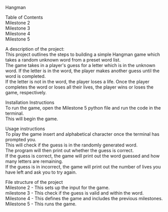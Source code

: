 <p>Hangman</p>

<p>Table of Contents</br>
Milestone 2</br>
Milestone 3</br>
Milestone 4</br>
Milestone 5</p>

<p>A description of the project:</br>
This project outlines the steps to building a simple Hangman game which takes a random unknown word from a preset word list. </br>
The game takes in a player's guess for a letter which is in the unknown word. If the letter is in the word, the player makes another guess until the word is completed. </br>
If the letter is not in the word, the player loses a life. Once the player completes the word or loses all their lives, the player wins or loses the game, respectively. </p>


<p>Installation Instructions</br>
To run the game, open the Milestone 5 python file and run the code in the terminal.</br>
This will begin the game.</p>

<p>Usage instructions</br>
To play the game insert and alphabetical character once the terminal has prompted you.</br>
This will check if the guess is in the randomly generated word.</br>
The program will then print out whether the guess is correct.</br>
If the guess is correct, the game will print out the word guessed and how many letters are remaining.</br>
If the guess is in incorrect, the game will print out the number of lives you have left and ask you to try again.</p>

<p>File structure of the project</br>
Milestone 2 - This sets up the input for the game.</br>
milestone 3 - This check if the guess is valid and within the word.</br>
Milestone 4 - This defines the game and includes the previous milestones.</br>
Milestone 5 - This runs the game.</p>
